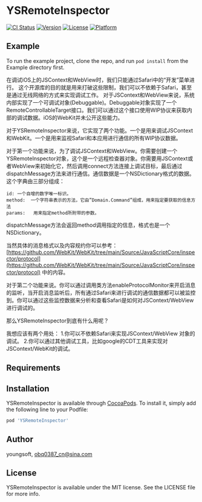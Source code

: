 # YSRemoteInspector

[![CI Status](https://img.shields.io/travis/oubaiquan/YSRemoteInspector.svg?style=flat)](https://travis-ci.org/oubaiquan/YSRemoteInspector)
[![Version](https://img.shields.io/cocoapods/v/YSRemoteInspector.svg?style=flat)](https://cocoapods.org/pods/YSRemoteInspector)
[![License](https://img.shields.io/cocoapods/l/YSRemoteInspector.svg?style=flat)](https://cocoapods.org/pods/YSRemoteInspector)
[![Platform](https://img.shields.io/cocoapods/p/YSRemoteInspector.svg?style=flat)](https://cocoapods.org/pods/YSRemoteInspector)

## Example

To run the example project, clone the repo, and run `pod install` from the Example directory first.

在调试iOS上的JSContext和WebView时，我们只能通过Safari中的“开发”菜单进行。 这个开源库的目的就是用来打破这些限制，我们可以不依赖于Safari，甚至是通过无线网络的方式来实现调试工作。
对于JSContext和WebView来说，系统内部实现了一个可调试对象(Debuggable)。Debuggable对象实现了一个RemoteControllableTarget接口。我们可以通过这个接口使用WIP协议来获取内部的调试数据。iOS的WebKit并未公开这些能力。


对于YSRemoteInspector来说，它实现了两个功能。一个是用来调试JSContext和WebKit。一个是用来监视Safari和本应用进行通信的所有WIP协议数据。

对于第一个功能来说，为了调试JSContext和WebView。你需要创建一个YSRemoteInspector对象，这个是一个远程检查器对象。你需要用JSContext或者WebView来初始化它，然后调用connect方法连接上调试目标，最后通过dispatchMessage方法来进行通信。通信数据是一个NSDictionary格式的数据。这个字典由三部分组成：
```
id: 一个自增的数字唯一标识。
method:  一个字符串表示的方法，它由”Domain.Command”组成，用来指定要获取的信息方法 
params:   用来指定method所附带的参数。
```
dispatchMessage方法会返回method调用指定的信息，格式也是一个NSDictionary。

当然具体的消息格式以及内容规约你可以参考：[https://github.com/WebKit/WebKit/tree/main/Source/JavaScriptCore/inspector/protocol](https://github.com/WebKit/WebKit/tree/main/Source/JavaScriptCore/inspector/protocol) 中的内容。


对于第二个功能来说。你可以通过调用类方法enableProtocolMonitor来开启消息的监听，当开启消息监听后，所有通过Safari来进行调试的通信数据都可以被监控到。你可以通过这些监控数据来分析和查看Safari是如何对JSContext/WebView进行调试的。


那么YSRemoteInspector到底有什么用呢？

我想应该有两个用处：
  1.你可以不依赖Safari来实现JSContext/WebView 对象的调试。
   2.你可以通过其他调试工具，比如google的CDT工具来实现对JSContext/WebKit的调试。

## Requirements

## Installation

YSRemoteInspector is available through [CocoaPods](https://cocoapods.org). To install
it, simply add the following line to your Podfile:

```ruby
pod 'YSRemoteInspector'
```

## Author

youngsoft, obq0387_cn@sina.com

## License

YSRemoteInspector is available under the MIT license. See the LICENSE file for more info.
